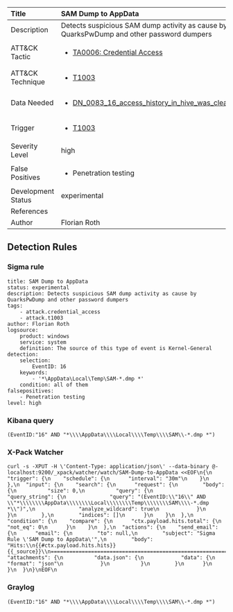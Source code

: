 | Title                | SAM Dump to AppData                                                                                                                                                 |
|:---------------------|:------------------------------------------------------------------------------------------------------------------------------------------------------------|
| Description          | Detects suspicious SAM dump activity as cause by QuarksPwDump and other password dumpers                                                                                                                                           |
| ATT&amp;CK Tactic    | <ul><li>[TA0006: Credential Access](https://attack.mitre.org/tactics/TA0006)</li></ul>  |
| ATT&amp;CK Technique | <ul><li>[T1003](https://attack.mitre.org/tactics/T1003)</li></ul>                             |
| Data Needed          | <ul><li>[DN_0083_16_access_history_in_hive_was_cleared](../Data_Needed/DN_0083_16_access_history_in_hive_was_cleared.md)</li></ul>                                                         |
| Trigger              | <ul><li>[T1003](../Triggering/T1003.md)</li></ul>  |
| Severity Level       | high                                                                                                                                                 |
| False Positives      | <ul><li>Penetration testing</li></ul>                                                                  |
| Development Status   | experimental                                                                                                                                                |
| References           | <ul></ul>                                                          |
| Author               | Florian Roth                                                                                                                                                |


## Detection Rules

### Sigma rule

```
title: SAM Dump to AppData
status: experimental
description: Detects suspicious SAM dump activity as cause by QuarksPwDump and other password dumpers
tags:
    - attack.credential_access
    - attack.t1003
author: Florian Roth
logsource:
    product: windows
    service: system
    definition: The source of this type of event is Kernel-General
detection:
    selection:
        EventID: 16
    keywords:
        - '*\AppData\Local\Temp\SAM-*.dmp *'
    condition: all of them
falsepositives:
    - Penetration testing
level: high

```





### Kibana query

```
(EventID:"16" AND "*\\\\AppData\\\\Local\\\\Temp\\\\SAM\\-*.dmp *")
```





### X-Pack Watcher

```
curl -s -XPUT -H \'Content-Type: application/json\' --data-binary @- localhost:9200/_xpack/watcher/watch/SAM-Dump-to-AppData <<EOF\n{\n  "trigger": {\n    "schedule": {\n      "interval": "30m"\n    }\n  },\n  "input": {\n    "search": {\n      "request": {\n        "body": {\n          "size": 0,\n          "query": {\n            "query_string": {\n              "query": "(EventID:\\"16\\" AND \\"*\\\\\\\\AppData\\\\\\\\Local\\\\\\\\Temp\\\\\\\\SAM\\\\-*.dmp *\\")",\n              "analyze_wildcard": true\n            }\n          }\n        },\n        "indices": []\n      }\n    }\n  },\n  "condition": {\n    "compare": {\n      "ctx.payload.hits.total": {\n        "not_eq": 0\n      }\n    }\n  },\n  "actions": {\n    "send_email": {\n      "email": {\n        "to": null,\n        "subject": "Sigma Rule \'SAM Dump to AppData\'",\n        "body": "Hits:\\n{{#ctx.payload.hits.hits}}{{_source}}\\n================================================================================\\n{{/ctx.payload.hits.hits}}",\n        "attachments": {\n          "data.json": {\n            "data": {\n              "format": "json"\n            }\n          }\n        }\n      }\n    }\n  }\n}\nEOF\n
```





### Graylog

```
(EventID:"16" AND "*\\\\AppData\\\\Local\\\\Temp\\\\SAM\\-*.dmp *")
```

